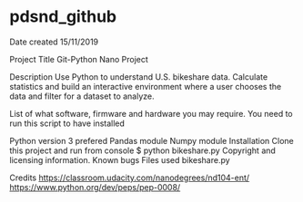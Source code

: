 # pdsnd_github
Date created
15/11/2019

Project Title
Git-Python Nano Project

Description
Use Python to understand U.S. bikeshare data. Calculate statistics and build an interactive environment where a user chooses the data and filter for a dataset to analyze.

List of what software, firmware and hardware you may require.
You need to run this script to have installed

Python version 3 prefered
Pandas module
Numpy module
Installation
Clone this project and run from console
    $ python bikeshare.py
Copyright and licensing information.
Known bugs
Files used
bikeshare.py

Credits
https://classroom.udacity.com/nanodegrees/nd104-ent/ https://www.python.org/dev/peps/pep-0008/